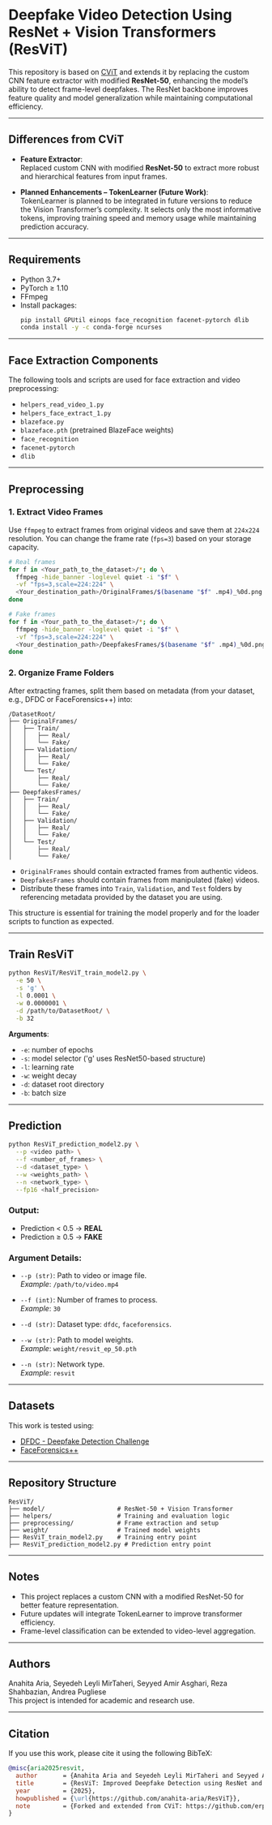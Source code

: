 # Deepfake Video Detection Using ResNet + Vision Transformers (ResViT)

This repository is based on [CViT](https://github.com/erprogs/CViT) and extends it by replacing the custom CNN feature extractor with modified **ResNet-50**, enhancing the model’s ability to detect frame-level deepfakes. The ResNet backbone improves feature quality and model generalization while maintaining computational efficiency.

---

##  Differences from CViT

- **Feature Extractor**:  
  Replaced custom CNN with modified **ResNet-50** to extract more robust and hierarchical features from input frames.

- **Planned Enhancements – TokenLearner (Future Work)**:  
  TokenLearner is planned to be integrated in future versions to reduce the Vision Transformer’s complexity. It selects only the most informative tokens, improving training speed and memory usage while maintaining prediction accuracy.

---

## Requirements

- Python 3.7+
- PyTorch ≥ 1.10
- FFmpeg
- Install packages:
  ```bash
  pip install GPUtil einops face_recognition facenet-pytorch dlib
  conda install -y -c conda-forge ncurses
  ```

---

##  Face Extraction Components

The following tools and scripts are used for face extraction and video preprocessing:

- `helpers_read_video_1.py`
- `helpers_face_extract_1.py`
- `blazeface.py`
- `blazeface.pth` (pretrained BlazeFace weights)
- `face_recognition`
- `facenet-pytorch`
- `dlib`

---

##  Preprocessing

### 1. Extract Video Frames

Use `ffmpeg` to extract frames from original videos and save them at `224x224` resolution. You can change the frame rate (`fps=3`) based on your storage capacity.

```bash
# Real frames
for f in <Your_path_to_the_dataset>/*; do \
  ffmpeg -hide_banner -loglevel quiet -i "$f" \
  -vf "fps=3,scale=224:224" \
  <Your_destination_path>/OriginalFrames/$(basename "$f" .mp4)_%0d.png ; \
done

# Fake frames
for f in <Your_path_to_the_dataset>/*; do \
  ffmpeg -hide_banner -loglevel quiet -i "$f" \
  -vf "fps=3,scale=224:224" \
  <Your_destination_path>/DeepfakesFrames/$(basename "$f" .mp4)_%0d.png ; \
done
```

### 2. Organize Frame Folders

After extracting frames, split them based on metadata (from your dataset, e.g., DFDC or FaceForensics++) into:


```
/DatasetRoot/
├── OriginalFrames/
│   ├── Train/
│   │   ├── Real/
│   │   └── Fake/
│   ├── Validation/
│   │   ├── Real/
│   │   └── Fake/
│   └── Test/
│       ├── Real/
│       └── Fake/
├── DeepfakesFrames/
│   ├── Train/
│   │   ├── Real/
│   │   └── Fake/
│   ├── Validation/
│   │   ├── Real/
│   │   └── Fake/
│   └── Test/
│       ├── Real/
│       └── Fake/
```

- `OriginalFrames` should contain extracted frames from authentic videos.
- `DeepfakesFrames` should contain frames from manipulated (fake) videos.
- Distribute these frames into `Train`, `Validation`, and `Test` folders by referencing metadata provided by the dataset you are using.

This structure is essential for training the model properly and for the loader scripts to function as expected.

---

##  Train ResViT

```bash
python ResViT/ResViT_train_model2.py \
  -e 50 \
  -s 'g' \
  -l 0.0001 \
  -w 0.0000001 \
  -d /path/to/DatasetRoot/ \
  -b 32
```

**Arguments**:
- `-e`: number of epochs
- `-s`: model selector ('g' uses ResNet50-based structure)
- `-l`: learning rate
- `-w`: weight decay
- `-d`: dataset root directory
- `-b`: batch size

---

##  Prediction

```bash
python ResViT_prediction_model2.py \
  --p <video path> \
  --f <number_of_frames> \
  --d <dataset_type> \
  --w <weights_path> \
  --n <network_type> \
  --fp16 <half_precision>
```

### Output:
- Prediction < 0.5 → **REAL**
- Prediction ≥ 0.5 → **FAKE**

### Argument Details:

- `--p (str)`: Path to video or image file.  
  *Example*: `/path/to/video.mp4`

- `--f (int)`: Number of frames to process.  
  *Example*: `30`

- `--d (str)`: Dataset type: `dfdc`, `faceforensics`.

- `--w (str)`: Path to model weights.  
  *Example*: `weight/resvit_ep_50.pth`

- `--n (str)`: Network type.  
  *Example*: `resvit`


---

##  Datasets

This work is tested using:

- [DFDC - Deepfake Detection Challenge](https://ai.facebook.com/datasets/dfdc)
- [FaceForensics++](https://github.com/ondyari/FaceForensics)

---

## Repository Structure

```
ResViT/
├── model/                    # ResNet-50 + Vision Transformer
├── helpers/                  # Training and evaluation logic
├── preprocessing/            # Frame extraction and setup
├── weight/                   # Trained model weights
├── ResViT_train_model2.py    # Training entry point
├── ResViT_prediction_model2.py # Prediction entry point
```

---

##  Notes

- This project replaces a custom CNN with a modified ResNet-50 for better feature representation.
- Future updates will integrate TokenLearner to improve transformer efficiency.
- Frame-level classification can be extended to video-level aggregation.

---

##  Authors

Anahita Aria, Seyedeh Leyli MirTaheri, Seyyed Amir Asghari, Reza Shahbazian, Andrea Pugliese  
This project is intended for academic and research use.

---

##  Citation

If you use this work, please cite it using the following BibTeX:

```bibtex
@misc{aria2025resvit,
  author       = {Anahita Aria and Seyedeh Leyli MirTaheri and Seyyed Amir Asghari and Reza Shahbazian and Andrea Pugliese},
  title        = {ResViT: Improved Deepfake Detection using ResNet and Vision Transformer},
  year         = {2025},
  howpublished = {\url{https://github.com/anahita-aria/ResViT}},
  note         = {Forked and extended from CViT: https://github.com/erprogs/CViT}
}
```
